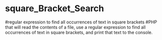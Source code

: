# square_Bracket_Search
#regular expression to find all occurrences of text in square brackets
#PHP that will read the contents of a file, use a regular expression to find all occurrences of text in square brackets, and print that text to the console.
